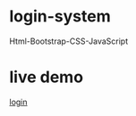 # login-system
Html-Bootstrap-CSS-JavaScript
# live demo
[login]( https://emaneldeeb.github.io/login-system/login.html)
